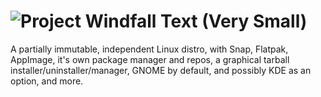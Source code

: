 # ![Project Windfall Text (Very Small)](https://github.com/PenguinByte-Projects/Project-Windfall/assets/90986945/bceb7341-357d-4f83-bd23-74de56d5b702)
A partially immutable, independent Linux distro, with Snap, Flatpak, AppImage, it's own package manager and repos, a graphical tarball installer/uninstaller/manager, GNOME by default, and possibly KDE as an option, and more.
